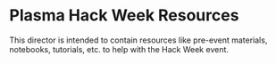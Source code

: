 # Plasma Hack Week Resources

This director is intended to contain resources like pre-event materials,
notebooks, tutorials, etc. to help with the Hack Week event.
